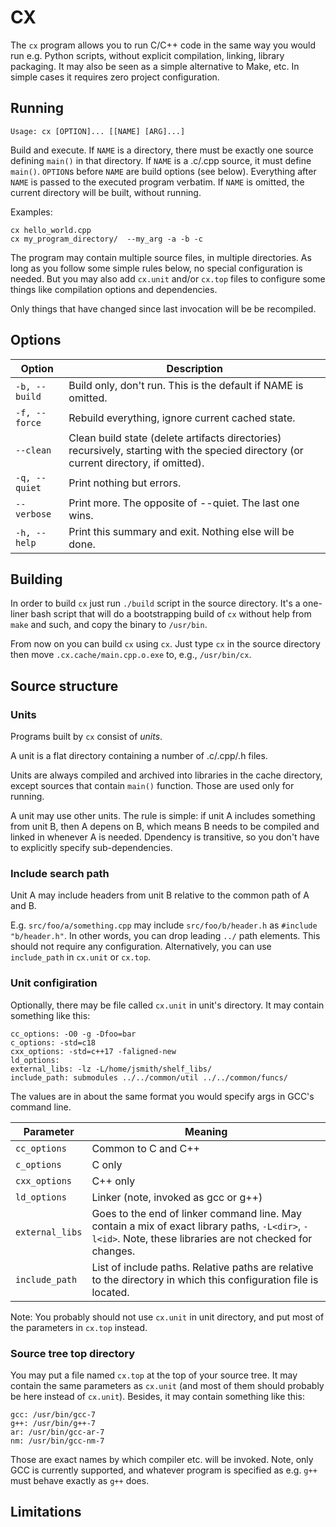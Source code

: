 # CX

The `cx` program allows you to run C/C++ code in the same way you would run
e.g. Python scripts, without explicit compilation, linking, library packaging.
It may also be seen as a simple alternative to Make, etc. In simple cases it
requires zero project configuration.

## Running

`Usage: cx [OPTION]... [[NAME] [ARG]...]`

Build and execute. If `NAME` is a directory, there must be exactly one source
defining `main()` in that directory. If `NAME` is a .c/.cpp source, it must define
`main()`. `OPTION`s before `NAME` are build options (see below). Everything after
`NAME` is passed to the executed program verbatim.
If `NAME` is omitted, the current directory will be built, without running.

Examples:

```
cx hello_world.cpp
cx my_program_directory/  --my_arg -a -b -c
```

The program may contain multiple source files, in multiple directories. As long as you
follow some simple rules below, no special configuration is needed. But you may also add
`cx.unit` and/or `cx.top` files to configure some things like compilation options and
dependencies.

Only things that have changed since last invocation will be be recompiled.


## Options

|Option       |Description |
|-------------|--------------------------------------------------------------|
|`-b, --build`|Build only, don't run. This is the default if NAME is omitted.|
|`-f, --force`|Rebuild everything, ignore current cached state.|
|`--clean`    |Clean build state (delete artifacts directories) recursively, starting with the specied directory (or current directory, if omitted).|
|`-q, --quiet`|Print nothing but errors.|
|`--verbose`  |Print more. The opposite of --quiet. The last one wins.|
|`-h, --help` |Print this summary and exit. Nothing else will be done.|


## Building

In order to build `cx` just run `./build` script in the source directory. It's a one-liner bash script that
will do a bootstrapping build of `cx` without help from `make` and such, and copy the
binary to `/usr/bin`.

From now on you can build `cx` using `cx`. Just type `cx` in the source directory
then move `.cx.cache/main.cpp.o.exe` to, e.g., `/usr/bin/cx`.

## Source structure

### Units

Programs built by `cx` consist of *units*.

A unit is a flat directory containing a number of .c/.cpp/.h files.

Units are always compiled and archived into libraries in the cache directory, except sources that contain `main()` function. Those are used only for running.

A unit may use other units. The rule is simple: if unit A includes something from unit B, then A depens on B, which means B needs to be compiled and linked in whenever A is needed. Dpendency is transitive, so you don't have to explicitly specify sub-dependencies.

### Include search path

Unit A may include headers from unit B relative to the common path of A and B.

E.g. `src/foo/a/something.cpp` may include `src/foo/b/header.h` as `#include "b/header.h"`. In other words, you can drop leading `../` path elements. This should not require any configuration. Alternatively, you can use `include_path` in `cx.unit` or `cx.top`.

### Unit configiration

Optionally, there may be file called `cx.unit` in unit's directory. It may contain something like this:

```
cc_options: -O0 -g -Dfoo=bar
c_options: -std=c18
cxx_options: -std=c++17 -faligned-new
ld_options:
external_libs: -lz -L/home/jsmith/shelf_libs/
include_path: submodules ../../common/util ../../common/funcs/

```
The values are in about the same format you would specify args in GCC's command line.

| Parameter     | Meaning |
|---------------|---------|
|`cc_options`   | Common to C and C++ |
|`c_options`    | C only |
|`cxx_options`  | C++ only |
|`ld_options`   | Linker (note, invoked as gcc or g++) |
|`external_libs`| Goes to the end of linker command line. May contain a mix of exact library paths, `-L<dir>`, `-l<id>`. Note, these libraries are not checked for changes. |
|`include_path` | List of include paths. Relative paths are relative to the directory in which this configuration file is located. |

Note: You probably should not use `cx.unit` in unit directory, and put most of the parameters in `cx.top` instead.


### Source tree top directory

You may put a file named `cx.top` at the top of your source tree. It may contain the same parameters as `cx.unit` (and most of them should probably be here instead of `cx.unit`). Besides, it may contain something like this:

```
gcc: /usr/bin/gcc-7
g++: /usr/bin/g++-7
ar: /usr/bin/gcc-ar-7
nm: /usr/bin/gcc-nm-7

```
Those are exact names by which compiler etc. will be invoked. Note, only GCC is currently supported, and whatever program is specified as e.g. `g++` must behave exactly as `g++` does.

## Limitations


